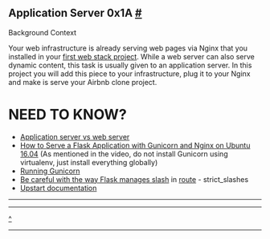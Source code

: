 Application Server
[]() 0x1A [#]()
---

Background Context


Your web infrastructure is already serving web pages via Nginx that you installed in your [first web stack project](https://github.com/TheeKingZa/alx-system_engineering-devops/tree/master/0x0C-web_server/README.md). While a web server can also serve dynamic content, this task is usually given to an application server. In this project you will add this piece to your infrastructure, plug it to your Nginx and make is serve your Airbnb clone project.

# NEED TO KNOW?
* [Application server vs web server](https://www.nginx.com/resources/glossary/application-server-vs-web-server/)
* [How to Serve a Flask Application with Gunicorn and Nginx on Ubuntu 16.04](https://www.digitalocean.com/community/tutorials/how-to-serve-flask-applications-with-gunicorn-and-nginx-on-ubuntu-16-04) (As mentioned in the video, do not install Gunicorn using virtualenv, just install everything globally)
* [Running Gunicorn](https://docs.gunicorn.org/en/latest/run.html)
* [Be careful with the way Flask manages slash](https://werkzeug.palletsprojects.com/en/3.0.x/en/0.14.x/routing/) in [route](https://flask.palletsprojects.com/en/3.0.x/en/1.0.x/api/#flask.Flask.route) - strict_slashes
* [Upstart documentation](https://doc.ubuntu-fr.org/upstart)
---


---

[^](#need-to-know)

---